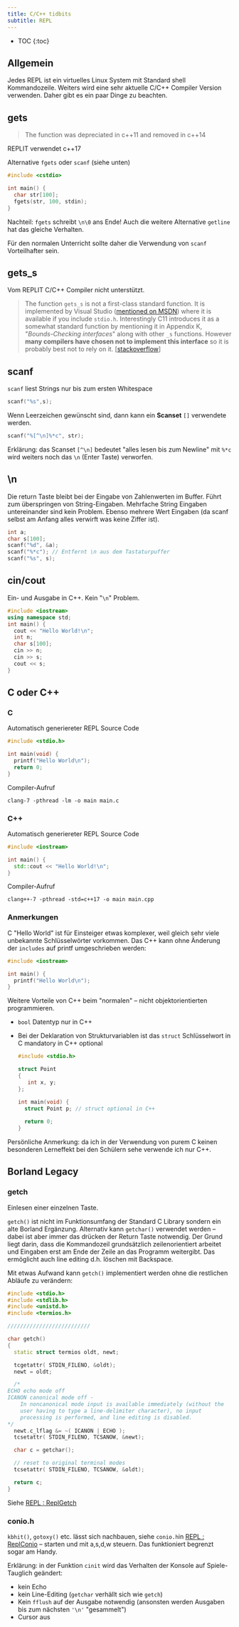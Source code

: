 ```yaml
---
title: C/C++ tidbits
subtitle: REPL
---
```


* TOC
{:toc}
## Allgemein

Jedes REPL ist ein virtuelles Linux System mit Standard shell Kommandozeile. Weiters wird eine sehr aktuelle C/C++ Compiler Version verwenden. Daher gibt es ein paar Dinge zu beachten.



## gets

> The function was depreciated in c++11 and removed in c++14

REPLIT verwendet c++17

Alternative `fgets` oder `scanf` (siehe unten)

```c++
#include <cstdio>

int main() {
  char str[100];
  fgets(str, 100, stdin); 
}
```

Nachteil: `fgets` schreibt `\n\0` ans Ende! Auch die weitere Alternative `getline` hat das gleiche Verhalten.

Für den normalen Unterricht sollte daher die Verwendung von `scanf` Vorteilhafter sein.



## gets_s

Vom REPLIT C/C++ Compiler nicht unterstützt.

>  The function `gets_s` is not a first-class standard function. It is implemented by Visual Studio ([mentioned on MSDN](http://msdn.microsoft.com/en-us/library/5b5x9wc7.aspx)) where it is available if you include `stdio.h`.
> Interestingly C11 introduces it as a somewhat standard function by mentioning it in Appendix K, "*Bounds-Checking interfaces*" along with other `_s` functions. However **many compilers have chosen not to implement this interface** so it is probably best not to rely on it. [[stackoverflow](https://stackoverflow.com/a/25593782)]



## scanf

`scanf` liest Strings nur bis zum ersten Whitespace

```c++
scanf("%s",s);
```

Wenn Leerzeichen gewünscht sind, dann kann ein **Scanset** `[]` verwendete werden.

```c++
scanf("%[^\n]%*c", str);
```

Erklärung: das Scanset `[^\n]`  bedeutet "alles lesen bis zum Newline" mit `%*c` wird weiters noch das `\n` (Enter Taste) verworfen.



## \n 

Die return Taste bleibt bei der Eingabe von Zahlenwerten im Buffer. Führt zum überspringen von String-Eingaben. Mehrfache String Eingaben untereinander sind kein Problem. Ebenso mehrere Wert Eingaben (da scanf selbst am Anfang alles verwirft was keine Ziffer ist).

```c++
int a;
char s[100];
scanf("%d", &a);
scanf("%*c"); // Entfernt \n aus dem Tastaturpuffer
scanf("%s", s);
```



## cin/cout

Ein- und Ausgabe in C++. Kein "`\n`" Problem.

```c++
#include <iostream>
using namespace std;
int main() {
  cout << "Hello World!\n";
  int n;
  char s[100];
  cin >> n;
  cin >> s;
  cout << s;
}
```



## C oder C++

### C

Automatisch generiereter REPL Source Code

```C
#include <stdio.h>

int main(void) {
  printf("Hello World\n");
  return 0;
}
```

Compiler-Aufruf

```
clang-7 -pthread -lm -o main main.c
```



### C++

Automatisch generiereter REPL Source Code

```c++
#include <iostream>

int main() {
  std::cout << "Hello World!\n";
}
```

Compiler-Aufruf

```
clang++-7 -pthread -std=c++17 -o main main.cpp
```



### Anmerkungen

C "Hello World" ist für Einsteiger etwas komplexer, weil gleich sehr viele unbekannte Schlüsselwörter vorkommen. Das C++ kann ohne Änderung der `includes` auf printf umgeschrieben werden:

```C++
#include <iostream>

int main() {
  printf("Hello World\n");
}
```

Weitere Vorteile von C++ beim "normalen" – nicht objektorientierten programmieren.

- `bool` Datentyp nur in C++

- Bei der Deklaration von Strukturvariablen ist das `struct` Schlüsselwort in C mandatory in C++ optional

  ```c
  #include <stdio.h>
  
  struct Point
  {
     int x, y;
  }; 
  
  int main(void) {
    struct Point p; // struct optional in C++
    
    return 0;
  }
  ```

Persönliche Anmerkung: da ich in der Verwendung von purem C keinen besonderen Lerneffekt bei den Schülern sehe verwende ich nur C++.



## Borland Legacy

### getch

Einlesen einer einzelnen Taste.

`getch()` ist nicht im Funktionsumfang der Standard C Library sondern ein alte Borland Ergänzung. Alternativ kann `getchar()` verwendet werden – dabei ist aber immer das drücken der Return Taste notwendig. Der Grund liegt darin, dass die Kommandozeil grundsätzlich zeilenorientiert arbeitet und Eingaben erst am Ende der Zeile an das Programm weitergibt. Das ermöglicht auch line editing d.h. löschen mit Backspace.

Mit etwas Aufwand kann `getch()` implementiert werden ohne die restlichen Abläufe zu verändern:

```c++
#include <stdio.h>
#include <stdlib.h>
#include <unistd.h>
#include <termios.h>

//////////////////////////

char getch()
{
  static struct termios oldt, newt;

  tcgetattr( STDIN_FILENO, &oldt);
  newt = oldt;

  /* 
ECHO echo mode off
ICANON canonical mode off - 
    In noncanonical mode input is available immediately (without the
    user having to type a line-delimiter character), no input
    processing is performed, and line editing is disabled.
*/
  newt.c_lflag &= ~( ICANON | ECHO );
  tcsetattr( STDIN_FILENO, TCSANOW, &newt);

  char c = getchar();

  // reset to original terminal modes
  tcsetattr( STDIN_FILENO, TCSANOW, &oldt);

  return c;
}
```

Siehe [REPL : ReplGetch](https://replit.com/@htlmatejka/ReplGetch) 



### conio.h

`kbhit()`, `gotoxy()` etc. lässt sich nachbauen, siehe `conio.h`in [REPL : ReplConio](https://replit.com/@htlmatejka/ReplConio) – starten und mit a,s,d,w steuern. Das funktioniert begrenzt sogar am Handy.

Erklärung: in der Funktion `cinit` wird das Verhalten der Konsole auf Spiele-Tauglich geändert:

- kein Echo
- kein Line-Editing (`getchar` verhällt sich wie `getch`)
- Kein `fflush` auf der Ausgabe notwendig (ansonsten werden Ausgaben bis zum nächsten `'\n'` "gesammelt")
- Cursor aus







